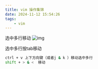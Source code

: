 ```yaml
---
title: vim 操作集锦
date: 2024-11-12 15:54:26
tags:
    - vim
---
```

选中多行移动
![img](/images/2024-11-12-15-50-47.png)

选中多行按tab移动

``` bash
ctrl + v 上下方向键（或者j & k ）移动选中多行
shift + > & <  移动
```
